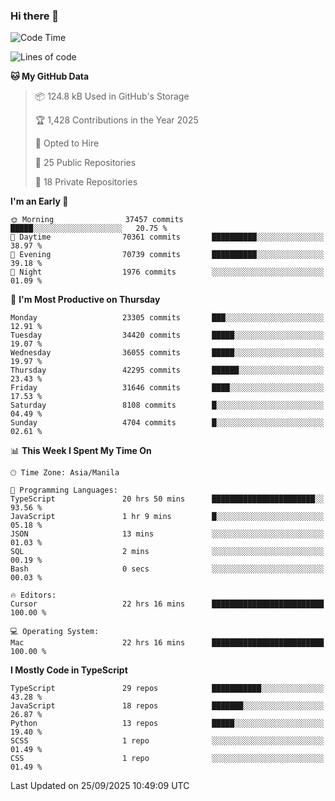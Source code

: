 ### Hi there 👋

<!--START_SECTION:waka-->
![Code Time](http://img.shields.io/badge/Code%20Time-2%2C162%20hrs%2035%20mins-blue)

![Lines of code](https://img.shields.io/badge/From%20Hello%20World%20I%27ve%20Written-69.0%20million%20lines%20of%20code-blue)

**🐱 My GitHub Data** 

> 📦 124.8 kB Used in GitHub's Storage 
 > 
> 🏆 1,428 Contributions in the Year 2025
 > 
> 💼 Opted to Hire
 > 
> 📜 25 Public Repositories 
 > 
> 🔑 18 Private Repositories 
 > 
**I'm an Early 🐤** 

```text
🌞 Morning                37457 commits       █████░░░░░░░░░░░░░░░░░░░░   20.75 % 
🌆 Daytime                70361 commits       ██████████░░░░░░░░░░░░░░░   38.97 % 
🌃 Evening                70739 commits       ██████████░░░░░░░░░░░░░░░   39.18 % 
🌙 Night                  1976 commits        ░░░░░░░░░░░░░░░░░░░░░░░░░   01.09 % 
```
📅 **I'm Most Productive on Thursday** 

```text
Monday                   23305 commits       ███░░░░░░░░░░░░░░░░░░░░░░   12.91 % 
Tuesday                  34420 commits       █████░░░░░░░░░░░░░░░░░░░░   19.07 % 
Wednesday                36055 commits       █████░░░░░░░░░░░░░░░░░░░░   19.97 % 
Thursday                 42295 commits       ██████░░░░░░░░░░░░░░░░░░░   23.43 % 
Friday                   31646 commits       ████░░░░░░░░░░░░░░░░░░░░░   17.53 % 
Saturday                 8108 commits        █░░░░░░░░░░░░░░░░░░░░░░░░   04.49 % 
Sunday                   4704 commits        █░░░░░░░░░░░░░░░░░░░░░░░░   02.61 % 
```


📊 **This Week I Spent My Time On** 

```text
🕑︎ Time Zone: Asia/Manila

💬 Programming Languages: 
TypeScript               20 hrs 50 mins      ███████████████████████░░   93.56 % 
JavaScript               1 hr 9 mins         █░░░░░░░░░░░░░░░░░░░░░░░░   05.18 % 
JSON                     13 mins             ░░░░░░░░░░░░░░░░░░░░░░░░░   01.03 % 
SQL                      2 mins              ░░░░░░░░░░░░░░░░░░░░░░░░░   00.19 % 
Bash                     0 secs              ░░░░░░░░░░░░░░░░░░░░░░░░░   00.03 % 

🔥 Editors: 
Cursor                   22 hrs 16 mins      █████████████████████████   100.00 % 

💻 Operating System: 
Mac                      22 hrs 16 mins      █████████████████████████   100.00 % 
```

**I Mostly Code in TypeScript** 

```text
TypeScript               29 repos            ███████████░░░░░░░░░░░░░░   43.28 % 
JavaScript               18 repos            ███████░░░░░░░░░░░░░░░░░░   26.87 % 
Python                   13 repos            █████░░░░░░░░░░░░░░░░░░░░   19.40 % 
SCSS                     1 repo              ░░░░░░░░░░░░░░░░░░░░░░░░░   01.49 % 
CSS                      1 repo              ░░░░░░░░░░░░░░░░░░░░░░░░░   01.49 % 
```




 Last Updated on 25/09/2025 10:49:09 UTC
<!--END_SECTION:waka-->
